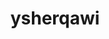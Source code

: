 ---
title: ysherqawi
github: https://github.com/ysherqawi
mode: dark
transition: 3s
archetype:
  - Little Bit of Everything
---